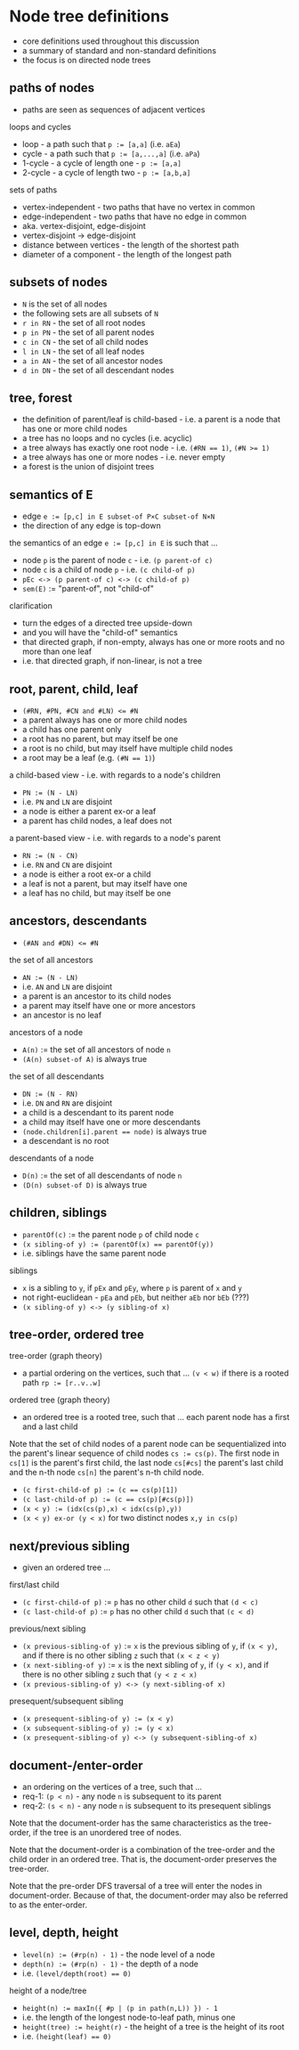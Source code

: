 
<!-- ======================================================================= -->
# Node tree definitions

* core definitions used throughout this discussion
* a summary of standard and non-standard definitions
* the focus is on directed node trees

<!-- ======================================================================= -->
## paths of nodes

* paths are seen as sequences of adjacent vertices

loops and cycles

* loop - a path such that `p := [a,a]` (i.e. `aEa`)
* cycle - a path such that `p := [a,...,a]` (i.e. `aPa`)
* 1-cycle - a cycle of length one - `p := [a,a]`
* 2-cycle - a cycle of length two - `p := [a,b,a]`

sets of paths

* vertex-independent - two paths that have no vertex in common
* edge-independent - two paths that have no edge in common
* aka. vertex-disjoint, edge-disjoint
* vertex-disjoint -> edge-disjoint
* distance between vertices - the length of the shortest path
* diameter of a component - the length of the longest path

<!-- ======================================================================= -->
## subsets of nodes

* `N` is the set of all nodes
* the following sets are all subsets of `N`
* `r in RN` - the set of all root nodes
* `p in PN` - the set of all parent nodes
* `c in CN` - the set of all child nodes
* `l in LN` - the set of all leaf nodes
* `a in AN` - the set of all ancestor nodes
* `d in DN` - the set of all descendant nodes

<!-- ======================================================================= -->
## tree, forest

* the definition of parent/leaf is child-based -
  i.e. a parent is a node that has one or more child nodes
* a tree has no loops and no cycles (i.e. acyclic)
* a tree always has exactly one root node -
  i.e. `(#RN == 1)`, `(#N >= 1)`
* a tree always has one or more nodes - i.e. never empty
* a forest is the union of disjoint trees

<!-- ======================================================================= -->
## semantics of E

* edge `e := [p,c] in E subset-of P×C subset-of N×N`
* the direction of any edge is top-down

the semantics of an edge `e := [p,c] in E` is such that ...

* node `p` is the parent of node `c` - i.e. `(p parent-of c)`
* node `c` is a child of node `p` - i.e. `(c child-of p)`
* `pEc <-> (p parent-of c) <-> (c child-of p)`
* `sem(E)` := "parent-of", not "child-of"

clarification

* turn the edges of a directed tree upside-down
* and you will have the "child-of" semantics
* that directed graph, if non-empty, always has
  one or more roots and no more than one leaf
* i.e. that directed graph, if non-linear, is not a tree

<!-- ======================================================================= -->
## root, parent, child, leaf

* `(#RN, #PN, #CN and #LN) <= #N`
* a parent always has one or more child nodes
* a child has one parent only
* a root has no parent, but may itself be one
* a root is no child, but may itself have multiple child nodes
* a root may be a leaf (e.g. `(#N == 1)`)

a child-based view - i.e. with regards to a node's children

* `PN := (N - LN)`
* i.e. `PN` and `LN` are disjoint
* a node is either a parent ex-or a leaf
* a parent has child nodes, a leaf does not

a parent-based view - i.e. with regards to a node's parent

* `RN := (N - CN)`
* i.e. `RN` and `CN` are disjoint
* a node is either a root ex-or a child
* a leaf is not a parent, but may itself have one
* a leaf has no child, but may itself be one

<!-- ======================================================================= -->
## ancestors, descendants

* `(#AN and #DN) <= #N`

the set of all ancestors

* `AN := (N - LN)`
* i.e. `AN` and `LN` are disjoint
* a parent is an ancestor to its child nodes
* a parent may itself have one or more ancestors
* an ancestor is no leaf

ancestors of a node

* `A(n)` := the set of all ancestors of node `n`
* `(A(n) subset-of A)` is always true

the set of all descendants

* `DN := (N - RN)`
* i.e. `DN` and `RN` are disjoint
* a child is a descendant to its parent node
* a child may itself have one or more descendants
* `(node.children[i].parent == node)` is always true
* a descendant is no root

descendants of a node

* `D(n)` := the set of all descendants of node `n`
* `(D(n) subset-of D)` is always true

<!-- ======================================================================= -->
## children, siblings

* `parentOf(c)` := the parent node `p` of child node `c`
* `(x sibling-of y) := (parentOf(x) == parentOf(y))`
* i.e. siblings have the same parent node

siblings

* `x` is a sibling to `y`, if `pEx` and `pEy`, where `p` is parent of `x` and `y`
* not right-euclidean - `pEa` and `pEb`, but neither `aEb` nor `bEb` (???)
* `(x sibling-of y) <-> (y sibling-of x)`

<!-- ======================================================================= -->
## tree-order, ordered tree

tree-order (graph theory)

* a partial ordering on the vertices, such that ...
  `(v < w)` if there is a rooted path `rp := [r..v..w]`

ordered tree (graph theory)

* an ordered tree is a rooted tree, such that ...
  each parent node has a first and a last child

Note that the set of child nodes of a parent node can be sequentialized into
the parent's linear sequence of child nodes `cs := cs(p)`. The first node in
`cs[1]` is the parent's first child, the last node `cs[#cs]` the parent's last
child and the n-th node `cs[n]` the parent's n-th child node.

* `(c first-child-of p) := (c == cs(p)[1])`
* `(c last-child-of p) := (c == cs(p)[#cs(p)])`
* `(x < y) := (idx(cs(p),x) < idx(cs(p),y))`
* `(x < y) ex-or (y < x)` for two distinct nodes `x,y in cs(p)`

<!-- ======================================================================= -->
## next/previous sibling

* given an ordered tree ...

first/last child

* `(c first-child-of p)` := `p` has no other child `d` such that `(d < c)`
* `(c last-child-of p)` := `p` has no other child `d` such that `(c < d)`

previous/next sibling

* `(x previous-sibling-of y)` := `x` is the previous sibling of `y`, if
  `(x < y)`, and if there is no other sibling `z` such that `(x < z < y)`
* `(x next-sibling-of y)` := `x` is the next sibling of `y`, if
  `(y < x)`, and if there is no other sibling `z` such that `(y < z < x)`
* `(x previous-sibling-of y) <-> (y next-sibling-of x)`

presequent/subsequent sibling

* `(x presequent-sibling-of y) := (x < y)`
* `(x subsequent-sibling-of y) := (y < x)`
* `(x presequent-sibling-of y) <-> (y subsequent-sibling-of x)`

<!-- ======================================================================= -->
## document-/enter-order

* an ordering on the vertices of a tree, such that ...
* req-1: `(p < n)` - any node `n` is subsequent to its parent
* req-2: `(s < n)` - any node `n` is subsequent to its presequent siblings

Note that the document-order has the same characteristics as the tree-order,
if the tree is an unordered tree of nodes.

Note that the document-order is a combination of the tree-order and the child
order in an ordered tree. That is, the document-order preserves the tree-order.

Note that the pre-order DFS traversal of a tree will enter the nodes in
document-order. Because of that, the document-order may also be referred
to as the enter-order.

<!-- ======================================================================= -->
## level, depth, height

* `level(n) := (#rp(n) - 1)` - the node level of a node
* `depth(n) := (#rp(n) - 1)` - the depth of a node
* i.e. `(level/depth(root) == 0)`

height of a node/tree

* `height(n) := maxIn({ #p | (p in path(n,L)) }) - 1`
* i.e. the length of the longest node-to-leaf path, minus one
* `height(tree) := height(r)` - the height of a tree is the height of its root
* i.e. `(height(leaf) == 0)`
